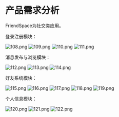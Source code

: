 # 产品需求分析

FriendSpace为社交类应用。

登录注册模块：

![108.png](../images/108.png)
![109.png](../images/109.png)
![110.png](../images/110.png)
![111.png](../images/111.png)

消息发布与浏览模块：

![112.png](../images/112.png)
![113.png](../images/113.png)
![114.png](../images/114.png)


好友系统模块：

![115.png](../images/115.png)
![116.png](../images/116.png)
![117.png](../images/117.png)
![118.png](../images/118.png)
![119.png](../images/119.png)

个人信息模块：

![120.png](../images/120.png)
![121.png](../images/121.png)
![122.png](../images/122.png)




